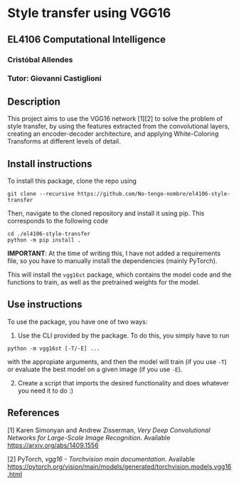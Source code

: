 # Style transfer using VGG16
## EL4106 Computational Intelligence
### Cristóbal Allendes
### Tutor: Giovanni Castiglioni


## Description
This project aims to use the VGG16 network [1][2] to solve the problem of style transfer, by using the features extracted from the convolutional layers, creating an encoder-decoder architecture, and applying White-Coloring Transforms at different levels of detail.


## Install instructions
To install this package, clone the repo using
```
git clone --recursive https://github.com/No-tengo-nombre/el4106-style-transfer
```

Then, navigate to the cloned repository and install it using pip. This corresponds to the following code
```
cd ./el4106-style-transfer
python -m pip install .
```

**IMPORTANT**: At the time of writing this, I have not added a requirements file, so you have to manually install the dependencies (mainly PyTorch).

This will install the `vgg16st` package, which contains the model code and the functions to train, as well as the pretrained weights for the model.


## Use instructions
To use the package, you have one of two ways:

1. Use the CLI provided by the package. To do this, you simply have to run
```
python -m vgg16st [-T/-E] ...
```
with the appropiate arguments, and then the model will train (if you use `-T`) or evaluate the best model on a given image (if you use `-E`).

2. Create a script that imports the desired functionality and does whatever you need it to do :)


## References
[1] Karen Simonyan and Andrew Zisserman, *Very Deep Convolutional Networks for Large-Scale Image Recognition*. Available https://arxiv.org/abs/1409.1556

[2] PyTorch, *vgg16 - Torchvision main documentation*. Available https://pytorch.org/vision/main/models/generated/torchvision.models.vgg16.html

